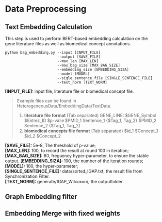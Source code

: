 # Data Preprocessing

## Text Embedding Calculation
This step is used to perform BERT-based embedding calculation on the gene literature files as well as biomedical concept annotations.


    python bag_embedding.py --input [INPUT_FILE]
                            --output [SAVE_FILE]
                            --max_len [MAX_LEN]
                            --max_bag_size [MAX_BAG_SIZE]
                            --embedding_size [EMBEDDING_SIZA]
                            --model [MODEL]
                            --sigle_sentence_file [SINGLE_SENTENCE_FILE]
                            --text_norm [TEXT_NORM]
                               
**\[INPUT_FILE]:** input file, literature file or biomedical concept file.
> Example files can be found in HeterogeneousData/EmbeddingData/TextData. 
> 1. **literature file format** (Tab separated) 
> GENE_LINE:    $GENE_Symbol    $Entrez_ID  $p-valie
> $PMID_1 Sentence_1   {$Tag_1, Tag_2}
> $PMID_2 Sentence_2   {$Tag_1, Tag_2}
> 2. **biomedical concepts file format** (Tab separated)
> $id_1 $Concept_1
> $id_2 $Concept_2

**\[SAVE_FILE]:** 5e-8, The threshold of p-value;  
**\[MAX_LEN]:** 100, to record the result at round 100 in iteration;  
**\[MAX_BAG_SIZE]:** 80, freguency hyper-parameter, to ensure the stable output.
**\[EMBEDDING_SIZA]:**  100, the number of the iteration rounds;  
**\[MODEL]:** 100, the hyper-parameter;   
**\[SINGLE_SENTENCE_FILE]:** data/sorted_IGAP.txt, the result file from Synchronization Filter.   
**\[TEXT_NORM]:** generate/IGAP_Wilcoxon/, the outputfolder.  




## Graph Embedding filter


## Embedding Merge with fixed weights



